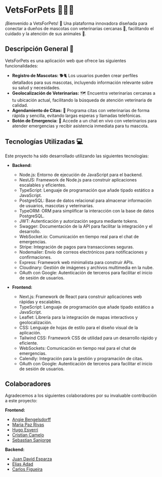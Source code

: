 # VetsForPets 🐶🐱🏥

¡Bienvenido a VetsForPets! 👋 Una plataforma innovadora diseñada para conectar a dueños de mascotas con veterinarias cercanas 📍, facilitando el cuidado y la atención de sus animales 🐾.

## Descripción General 📝

VetsForPets es una aplicación web que ofrece las siguientes funcionalidades:

* **Registro de Mascotas:** 🐕🐈 Los usuarios pueden crear perfiles detallados para sus mascotas, incluyendo información relevante sobre su salud y necesidades.
* **Geolocalización de Veterinarias:** 🗺️ Encuentra veterinarias cercanas a tu ubicación actual, facilitando la búsqueda de atención veterinaria de calidad.
* **Agendamiento de Citas:** 📅 Programa citas con veterinarias de forma rápida y sencilla, evitando largas esperas y llamadas telefónicas.
* **Botón de Emergencia:** 🚨 Accede a un chat en vivo con veterinarios para atender emergencias y recibir asistencia inmediata para tu mascota.

## Tecnologías Utilizadas 💻

Este proyecto ha sido desarrollado utilizando las siguientes tecnologías:

* **Backend:**
    * Node.js: Entorno de ejecución de JavaScript para el backend.
    * NestJS: Framework de Node.js para construir aplicaciones escalables y eficientes.
    * TypeScript: Lenguaje de programación que añade tipado estático a JavaScript.
    * PostgreSQL: Base de datos relacional para almacenar información de usuarios, mascotas y veterinarias.
    * TypeORM: ORM para simplificar la interacción con la base de datos PostgreSQL.
    * JWT: Autenticación y autorización segura mediante tokens.
    * Swagger: Documentación de la API para facilitar la integración y el desarrollo.
    * WebSocket.io: Comunicación en tiempo real para el chat de emergencias.
    * Stripe: Integración de pagos para transacciones seguras.
    * Nodemailer: Envío de correos electrónicos para notificaciones y confirmaciones.
    * Express: Framework web minimalista para construir APIs.
    * Cloudinary: Gestión de imágenes y archivos multimedia en la nube.
    * OAuth con Google: Autenticación de terceros para facilitar el inicio de sesión de usuarios.

* **Frontend:**
    * Next.js: Framework de React para construir aplicaciones web rápidas y escalables.
    * TypeScript: Lenguaje de programación que añade tipado estático a JavaScript.
    * Leaflet: Librería para la integración de mapas interactivos y geolocalización.
    * CSS: Lenguaje de hojas de estilo para el diseño visual de la aplicación.
    * Tailwind CSS: Framework CSS de utilidad para un desarrollo rápido y eficiente.
    * WebSockets: Comunicación en tiempo real para el chat de emergencias.
    * Calendly: Integración para la gestión y programación de citas.
    * OAuth con Google: Autenticación de terceros para facilitar el inicio de sesión de usuarios.

## Colaboradores 

Agradecemos a los siguientes colaboradores por su invaluable contribución a este proyecto:

**Frontend:**

* [Angie Bengelsdorff](https://github.com/ABengelsdorff)
* [Maria Paz Rivas](https://github.com/Maria-Paz-Rivas)
* [Hugo Esverri](https://github.com/HugoEseverri)
* [Cristian Camelo](https://github.com/CristianCamelo)
* [Sebastian Sanjorge](https://github.com/tiansanjorge)


**Backend:**

* [Juan David Esparza](https://github.com/JDXE22)
* [Elias Adad](https://github.com/EliasAdad)
* [Carlos Figueira](https://github.com/carlosfigueira)

